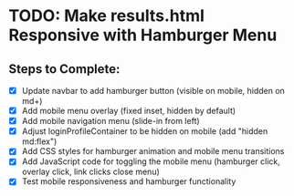 # TODO: Make results.html Responsive with Hamburger Menu

## Steps to Complete:
- [x] Update navbar to add hamburger button (visible on mobile, hidden on md+)
- [x] Add mobile menu overlay (fixed inset, hidden by default)
- [x] Add mobile navigation menu (slide-in from left)
- [x] Adjust loginProfileContainer to be hidden on mobile (add "hidden md:flex")
- [x] Add CSS styles for hamburger animation and mobile menu transitions
- [x] Add JavaScript code for toggling the mobile menu (hamburger click, overlay click, link clicks close menu)
- [x] Test mobile responsiveness and hamburger functionality
